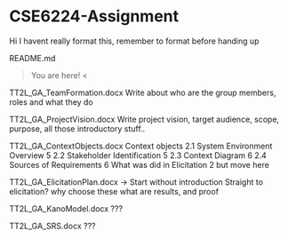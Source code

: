 # CSE6224-Assignment

Hi I havent really format this, remember to format before handing up


README.md
> You are here! <

TT2L_GA_TeamFormation.docx
Write about who are the group members, roles and what they do

TT2L_GA_ProjectVision.docx
Write project vision, target audience, scope, purpose, all those introductory stuff..

TT2L_GA_ContextObjects.docx
Context objects 
2.1 System Environment Overview	5
2.2 Stakeholder Identification	5
2.3 Context Diagram	6
2.4 Sources of Requirements	6
What was did in Elicitation 2 but move here

TT2L_GA_ElicitationPlan.docx
-> Start without introduction
Straight to elicitation? why choose these what are results, and proof

TT2L_GA_KanoModel.docx
???

TT2L_GA_SRS.docx
???

